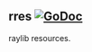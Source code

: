 ## rres [![GoDoc](https://godoc.org/github.com/icodealot/raylib-go/rres?status.svg)](https://godoc.org/github.com/icodealot/raylib-go/rres)

raylib resources.
